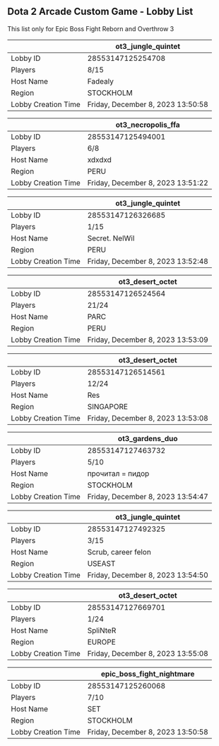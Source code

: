 ## Dota 2 Arcade Custom Game - Lobby List

This list only for Epic Boss Fight Reborn and Overthrow 3

|  | ot3_jungle_quintet |
| ------ | ------ |
| Lobby ID | 28553147125254708 |
| Players | 8/15 |
| Host Name | Fadealy |
| Region | STOCKHOLM |
| Lobby Creation Time | Friday, December 8, 2023 13:50:58 |


|  | ot3_necropolis_ffa |
| ------ | ------ |
| Lobby ID | 28553147125494001 |
| Players | 6/8 |
| Host Name | xdxdxd |
| Region | PERU |
| Lobby Creation Time | Friday, December 8, 2023 13:51:22 |


|  | ot3_jungle_quintet |
| ------ | ------ |
| Lobby ID | 28553147126326685 |
| Players | 1/15 |
| Host Name | Secret. NelWil |
| Region | PERU |
| Lobby Creation Time | Friday, December 8, 2023 13:52:48 |


|  | ot3_desert_octet |
| ------ | ------ |
| Lobby ID | 28553147126524564 |
| Players | 21/24 |
| Host Name | PARC |
| Region | PERU |
| Lobby Creation Time | Friday, December 8, 2023 13:53:09 |


|  | ot3_desert_octet |
| ------ | ------ |
| Lobby ID | 28553147126514561 |
| Players | 12/24 |
| Host Name | Res |
| Region | SINGAPORE |
| Lobby Creation Time | Friday, December 8, 2023 13:53:08 |


|  | ot3_gardens_duo |
| ------ | ------ |
| Lobby ID | 28553147127463732 |
| Players | 5/10 |
| Host Name | прочитал = пидop |
| Region | STOCKHOLM |
| Lobby Creation Time | Friday, December 8, 2023 13:54:47 |


|  | ot3_jungle_quintet |
| ------ | ------ |
| Lobby ID | 28553147127492325 |
| Players | 3/15 |
| Host Name | Scrub, career felon |
| Region | USEAST |
| Lobby Creation Time | Friday, December 8, 2023 13:54:50 |


|  | ot3_desert_octet |
| ------ | ------ |
| Lobby ID | 28553147127669701 |
| Players | 1/24 |
| Host Name | SpliNteR |
| Region | EUROPE |
| Lobby Creation Time | Friday, December 8, 2023 13:55:08 |


|  | epic_boss_fight_nightmare |
| ------ | ------ |
| Lobby ID | 28553147125260068 |
| Players | 7/10 |
| Host Name | SET |
| Region | STOCKHOLM |
| Lobby Creation Time | Friday, December 8, 2023 13:50:58 |


